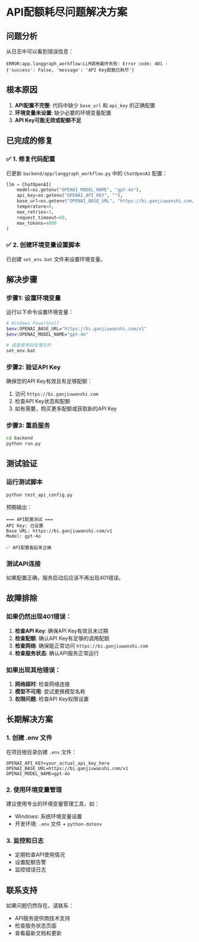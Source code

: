 # API配额耗尽问题解决方案

## 问题分析
从日志中可以看到错误信息：
```
ERROR:app.langgraph_workflow:LLM调用最终失败: Error code: 401 - {'success': False, 'message': 'API Key配额已耗尽'}
```

## 根本原因
1. **API配置不完整**: 代码中缺少 `base_url` 和 `api_key` 的正确配置
2. **环境变量未设置**: 缺少必要的环境变量配置
3. **API Key可能无效或配额不足**

## 已完成的修复

### ✅ 1. 修复代码配置
已更新 `backend/app/langgraph_workflow.py` 中的 `ChatOpenAI` 配置：
```python
llm = ChatOpenAI(
    model=os.getenv("OPENAI_MODEL_NAME", "gpt-4o"), 
    api_key=os.getenv("OPENAI_API_KEY", ""),
    base_url=os.getenv("OPENAI_BASE_URL", "https://bi.ganjiuwanshi.com/v1"),
    temperature=0,
    max_retries=3,
    request_timeout=60,
    max_tokens=4000
)
```

### ✅ 2. 创建环境变量设置脚本
已创建 `set_env.bat` 文件来设置环境变量。

## 解决步骤

### 步骤1: 设置环境变量
运行以下命令设置环境变量：
```bash
# Windows PowerShell
$env:OPENAI_BASE_URL="https://bi.ganjiuwanshi.com/v1"
$env:OPENAI_MODEL_NAME="gpt-4o"

# 或者使用批处理文件
set_env.bat
```

### 步骤2: 验证API Key
确保您的API Key有效且有足够配额：
1. 访问 `https://bi.ganjiuwanshi.com`
2. 检查API Key状态和配额
3. 如有需要，购买更多配额或获取新的API Key

### 步骤3: 重启服务
```bash
cd backend
python run.py
```

## 测试验证

### 运行测试脚本
```bash
python test_api_config.py
```

预期输出：
```
=== API配置测试 ===
API Key: 已设置
Base URL: https://bi.ganjiuwanshi.com/v1
Model: gpt-4o

✅ API配置看起来正确
```

### 测试API连接
如果配置正确，服务启动后应该不再出现401错误。

## 故障排除

### 如果仍然出现401错误：
1. **检查API Key**: 确保API Key有效且未过期
2. **检查配额**: 确认API Key有足够的调用配额
3. **检查网络**: 确保能正常访问 `https://bi.ganjiuwanshi.com`
4. **检查服务状态**: 确认API服务正常运行

### 如果出现其他错误：
1. **网络超时**: 检查网络连接
2. **模型不可用**: 尝试更换模型名称
3. **权限问题**: 检查API Key权限设置

## 长期解决方案

### 1. 创建 .env 文件
在项目根目录创建 `.env` 文件：
```env
OPENAI_API_KEY=your_actual_api_key_here
OPENAI_BASE_URL=https://bi.ganjiuwanshi.com/v1
OPENAI_MODEL_NAME=gpt-4o
```

### 2. 使用环境变量管理
建议使用专业的环境变量管理工具，如：
- Windows: 系统环境变量设置
- 开发环境: `.env` 文件 + `python-dotenv`

### 3. 监控和日志
- 定期检查API使用情况
- 设置配额告警
- 监控错误日志

## 联系支持
如果问题仍然存在，请联系：
- API服务提供商技术支持
- 检查服务状态页面
- 查看最新文档和更新




